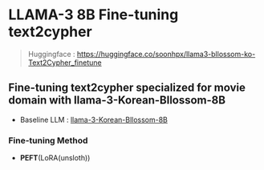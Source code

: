 # LLAMA-3 8B Fine-tuning text2cypher
> Huggingface : <https://huggingface.co/soonhpx/llama3-bllossom-ko-Text2Cypher_finetune>

## Fine-tuning text2cypher specialized for movie domain with llama-3-Korean-Bllossom-8B

- Baseline LLM : [llama-3-Korean-Bllossom-8B](https://huggingface.co/MLP-KTLim/llama-3-Korean-Bllossom-8B)

### Fine-tuning Method

- **PEFT**(LoRA(unsloth))

